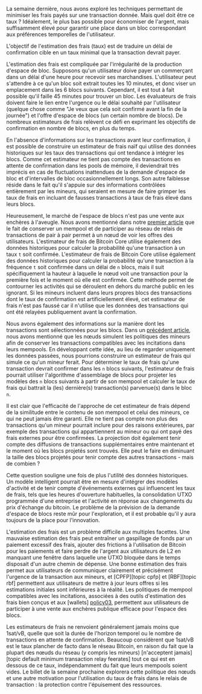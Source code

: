 La semaine dernière, nous avons exploré les techniques permettant de minimiser les frais payés sur une transaction donnée.
Mais quel doit être ce taux ? Idéalement, le plus bas possible pour économiser de l'argent, mais suffisamment élevé pour
garantir une place dans un bloc correspondant aux préférences temporelles de l'utilisateur.

L'objectif de l'estimation des frais (taux) est de traduire un délai de confirmation cible en un taux minimal que la
transaction devrait payer.

L'estimation des frais est compliquée par l'irrégularité de la production d'espace de bloc. Supposons qu'un utilisateur doive
payer un commerçant dans un délai d'une heure pour recevoir ses marchandises. L'utilisateur peut s'attendre à ce qu'un bloc soit
extrait toutes les 10 minutes, et donc viser un emplacement dans les 6 blocs suivants. Cependant, il est tout à fait possible
qu'il faille 45 minutes pour trouver un bloc. Les évaluateurs de frais doivent faire le lien entre l'urgence ou le délai souhaité
par l'utilisateur (quelque chose comme "Je veux que cela soit confirmé avant la fin de la journée") et l'offre d'espace
de blocs (un certain nombre de blocs). De nombreux estimateurs de frais relèvent ce défi en exprimant les objectifs de confirmation
en nombre de blocs, en plus du temps.

En l'absence d'informations sur les transactions avant leur confirmation, il est possible de construire un estimateur de frais naïf
qui utilise des données historiques sur les taux des transactions qui ont tendance à intégrer les blocs. Comme cet estimateur ne
tient pas compte des transactions en attente de confirmation dans les pools de mémoire, il deviendrait très imprécis en cas de
fluctuations inattendues de la demande d'espace de bloc et d'intervalles de bloc occasionnellement longs. Son autre faiblesse réside
dans le fait qu'il s'appuie sur des informations contrôlées entièrement par les mineurs, qui seraient en mesure de faire grimper les
taux de frais en incluant de fausses transactions à taux de frais élevé dans leurs blocs.

Heureusement, le marché de l'espace de blocs n'est pas une vente aux enchères à l'aveugle. Nous avons mentionné dans notre
[premier article][policy01] que le fait de conserver un mempool et de participer au réseau de relais de transactions de pair à pair
permet à un nœud de voir les offres des utilisateurs. L'estimateur de frais de Bitcoin Core utilise également des données
historiques pour calculer la probabilité qu'une transaction à un taux `t` soit confirmée. L'estimateur de frais de Bitcoin Core
utilise également des données historiques pour calculer la probabilité qu'une transaction à la fréquence `t` soit confirmée dans un
délai de `n` blocs, mais il suit spécifiquement la hauteur à laquelle le nœud voit une transaction pour la première fois et le
moment où elle est confirmée. Cette méthode permet de contourner les activités qui se déroulent en dehors du marché public en les
ignorant. Si les mineurs incluent dans leurs propres blocs des transactions dont le taux de confirmation est artificiellement élevé,
cet estimateur de frais n'est pas faussé car il n'utilise que les données des transactions qui ont été relayées publiquement avant
la confirmation.

Nous avons également des informations sur la manière dont les transactions sont sélectionnées pour les blocs. Dans un
[précédent article][policy02], nous avons mentionné que les nœuds simulent les politiques des mineurs afin de conserver les
transactions compatibles avec les incitations dans leurs mempools. En développant cette idée, au lieu de regarder uniquement les
données passées, nous pourrions construire un estimateur de frais qui simule ce qu'un mineur ferait. Pour déterminer le taux de
frais qu'une transaction devrait confirmer dans les `n` blocs suivants, l'estimateur de frais pourrait utiliser l'algorithme
d'assemblage de blocs pour projeter les modèles des `n` blocs suivants à partir de son mempool et calculer le taux de frais qui
battrait la (les) dernière(s) transaction(s) parvenue(s) dans le bloc `n`.

Il est clair que l'efficacité de l'approche de cet estimateur de frais dépend de la similitude entre le contenu de son mempool et
celui des mineurs, ce qui ne peut jamais être garanti. Elle ne tient pas compte non plus des transactions qu'un mineur pourrait
inclure pour des raisons extérieures, par exemple des transactions qui appartiennent au mineur ou qui ont payé des frais externes
pour être confirmées. La projection doit également tenir compte des diffusions de transactions supplémentaires entre maintenant et
le moment où les blocs projetés sont trouvés. Elle peut le faire en diminuant la taille des blocs projetés pour tenir compte des
autres transactions - mais de combien ?

Cette question souligne une fois de plus l'utilité des données historiques. Un modèle intelligent pourrait être en mesure
d'intégrer des modèles d'activité et de tenir compte d'événements externes qui influencent les taux de frais, tels que les heures
d'ouverture habituelles, la consolidation UTXO programmée d'une entreprise et l'activité en réponse aux changements du prix
d'échange du bitcoin. Le problème de la prévision de la demande d'espace de blocs reste mûr pour l'exploration, et il est probable
qu'il y aura toujours de la place pour l'innovation.

L'estimation des frais est un problème difficile aux multiples facettes. Une mauvaise estimation des frais peut entraîner un
gaspillage de fonds par un paiement excessif des frais, ajouter des frictions à l'utilisation de Bitcoin pour les paiements et
faire perdre de l'argent aux utilisateurs de L2 en manquant une fenêtre dans laquelle une UTXO bloquée dans le temps disposait
d'un autre chemin de dépense. Une bonne estimation des frais permet aux utilisateurs de communiquer clairement et précisément
l'urgence de la transaction aux mineurs, et [CPFP][topic cpfp] et [RBF][topic rbf] permettent aux utilisateurs de mettre à jour
leurs offres si les estimations initiales sont inférieures à la réalité. Les politiques de mempool compatibles avec les incitations,
associées à des outils d'estimation des frais bien conçus et aux [wallets] [policy03], permettent aux utilisateurs de participer à
une vente aux enchères publique efficace pour l'espace des blocs.

Les estimateurs de frais ne renvoient généralement jamais moins que 1sat/vB, quelle que soit la durée de l'horizon temporel ou le
nombre de transactions en attente de confirmation. Beaucoup considèrent que 1sat/vB est le taux plancher de facto dans le réseau
Bitcoin, en raison du fait que la plupart des nœuds du réseau (y compris les mineurs) [n'acceptent jamais][topic default minimum
transaction relay feerates] tout ce qui est en dessous de ce taux, indépendamment du fait que leurs mempools soient vides. Le billet
de la semaine prochaine explorera cette politique des nœuds et une autre motivation pour l'utilisation du taux de frais dans le
relais de transaction : la protection contre l'épuisement des ressources.

[policy01]: /fr/newsletters/2023/05/17/#en-attente-de-confirmation-1--pourquoi-avons-nous-un-mempool-
[policy02]: /fr/newsletters/2023/05/24/#en-attente-de-confirmation-2--mesures-dincitation
[policy03]: /fr/newsletters/2023/05/31/#attente-de-la-confirmation-3--enchères-pour-lachat-dun-bloc-despace
